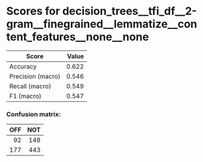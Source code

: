 # Scores for decision_trees__tfi_df__2-gram__finegrained__lemmatize__content_features__none__none
|      Score      |Value|
|-----------------|----:|
|Accuracy         |0.622|
|Precision (macro)|0.546|
|Recall (macro)   |0.549|
|F1 (macro)       |0.547|

### Confusion matrix:
|OFF|NOT|
|--:|--:|
| 92|148|
|177|443|
